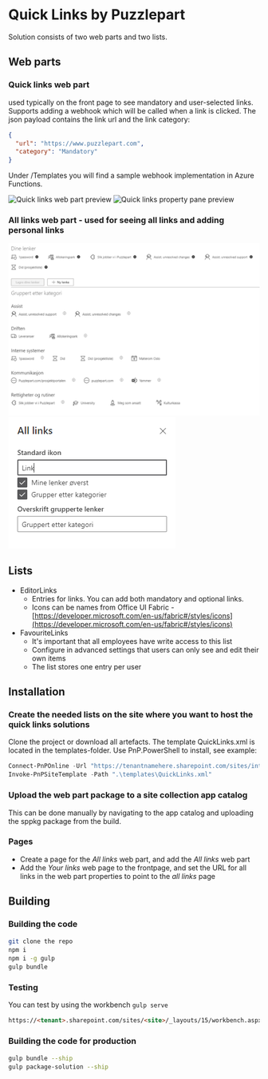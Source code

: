 # Quick Links by Puzzlepart

Solution consists of two web parts and two lists.

## Web parts

### Quick links web part

used typically on the front page to see mandatory and user-selected links. Supports adding a webhook which will be called when a link is clicked. The json payload contains the link url and the link category:

```json
{
  "url": "https://www.puzzlepart.com",
  "category": "Mandatory"
}
```

Under /Templates you will find a sample webhook implementation in Azure Functions.

![Quick links web part preview](./preview/quick_links_webpart_06-12-19png.png "Web part")
![Quick links property pane preview](./preview/quick_links_property_pane_webpart_06-12-19png.png "Property pane")

### All links web part - used for seeing all links and adding personal links

![All links web part preview](./preview/allinks_example.PNG "Web part")
![All links property pane preview](./preview/allinks_propertypane.PNG "Property pane")

## Lists

* EditorLinks
  * Entries for links. You can add both mandatory and optional links.
  * Icons can be names from Office UI Fabric - [https://developer.microsoft.com/en-us/fabric#/styles/icons](https://developer.microsoft.com/en-us/fabric#/styles/icons)
* FavouriteLinks
  * It's important that all employees have write access to this list
  * Configure in advanced settings that users can only see and edit their own items
  * The list stores one entry per user

## Installation

### Create the needed lists on the site where you want to host the quick links solutions

Clone the project or download all artefacts. The template QuickLinks.xml is located in the templates-folder. Use PnP.PowerShell to install, see example:

```powershell
Connect-PnPOnline -Url "https://tenantnamehere.sharepoint.com/sites/intranet" -Interactive
Invoke-PnPSiteTemplate -Path ".\templates\QuickLinks.xml"
```

### Upload the web part package to a site collection app catalog

This can be done manually by navigating to the app catalog and uploading the sppkg package from the build.

### Pages

* Create a page for the *All links* web part, and add the *All links* web part
* Add the *Your links* web page to the frontpage, and set the URL for all links in the web part properties to point to the *all links* page

## Building

### Building the code

```bash
git clone the repo
npm i
npm i -g gulp
gulp bundle
```

### Testing

You can test by using the workbench
`gulp serve`

```html
https://<tenant>.sharepoint.com/sites/<site>/_layouts/15/workbench.aspx?debug=true&noredir=true&debugManifestsFile=https://localhost:4321/temp/manifests.js
```

### Building the code for production

```bash
gulp bundle --ship
gulp package-solution --ship
```
